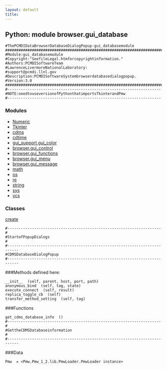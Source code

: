 ```yaml
---
layout: default
title:
---
```


##  Python: module browser.gui_database

    #ThePCMDIDataBrowserDatabaseDialogPopup-gui_databasemodule  
    ##############################################################################
    #Module:gui_databasemodule
    #Copyright:"SeefileLegal.htmforcopyrightinformation."
    #Authors:PCMDISoftwareTeam
    #LawrenceLivermoreNationalLaboratory:
    #support@pcmdi.llnl.gov
    #Description:PCMDISoftwareSystembrowserdatabasedialogpopup.
    #Version:3.0
    ##############################################################################
    #---------------------------------------------------------------------  
    #NOTE:needtouseversionofPythonthatimportsTkinterandPmw  
    #--------------------------------------------------------------------- 
  
### Modules 
* [Numeric](Numeric.html)  
* [Tkinter](Tkinter.html)  
* [cdms](cdms.html)  
* [cdtime](cdtime.html)  
* [gui_support.gui_color](gui_support.gui_color.html)  
* [browser.gui_control](browser.gui_control.html)  
* [browser.gui_functions](browser.gui_functions.html)  
* [browser.gui_menu](browser.gui_menu.html)  
* [browser.gui_message](browser.gui_message.html)  
* [math](math.html)  
* [os](os.html)  
* [re](re.html)  
* [string](string.html)  
* [sys](sys.html)  
* [vcs](vcs.html)  
  
### Classes 
[create](browser.gui_database.html)

    #---------------------------------------------------------------------  
    #  
    #StartofPopupDialogs  
    #  
    #---------------------------------------------------------------------------  
    #CDMSDatabaseDialogPopup  
    #---------------------------------------------------------------------------  


###Methods defined here:  

    __init__  (self, parent, host, port, path) 
    anonymous_bind  (self, tag, state) 
    execute_connect  (self, result) 
    replica_toggle_cb  (self) 
    transfer_method_setting  (self, tag) 
  
###Functions 

    get_cdms_database_info  () 
    #---------------------------------------------------------------------   
    #  
    #GettheCDMSDatabaseinformation  
    #  
    #--------------------------------------------------------------------------- 

###Data 

    Pmw  = <Pmw.Pmw_1_2.lib.PmwLoader.PmwLoader instance>
